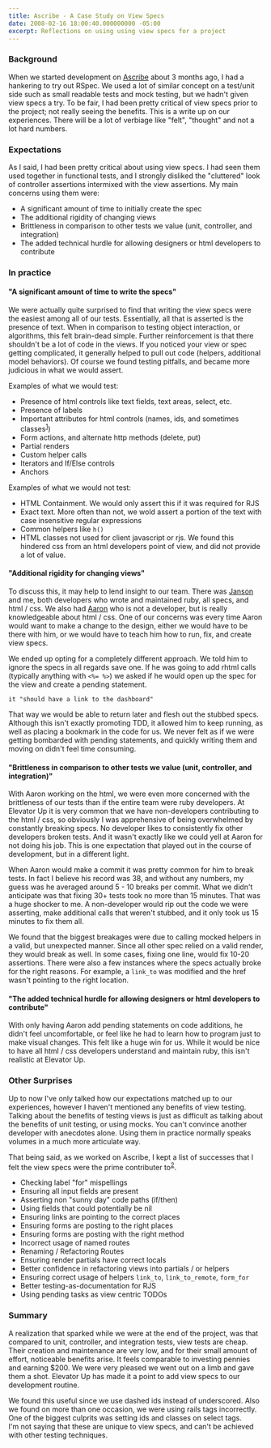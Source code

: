 ```yaml
---
title: Ascribe - A Case Study on View Specs
date: 2008-02-16 18:00:40.000000000 -05:00
excerpt: Reflections on using using view specs for a project
---
```

### Background

When we started development on [Ascribe](http://www.ascribehq.com/) about 3 months ago, I had a hankering to try out RSpec. We used a lot of similar concept on a test/unit side such as small readable tests and mock testing, but we hadn't given view specs a try. To be fair, I had been pretty critical of view specs prior to the project; not really seeing the benefits. This is a write up on our experiences. There will be a lot of verbiage like "felt", "thought" and not a lot hard numbers.

### Expectations

As I said, I had been pretty critical about using view specs. I had seen them used together in functional tests, and I strongly disliked the "cluttered" look of controller assertions intermixed with the view assertions. My main concerns using them were:

* A significant amount of time to initially create the spec
* The additional rigidity of changing views
* Brittleness in comparison to other tests we value (unit, controller, and integration)
* The added technical hurdle for allowing designers or html developers to contribute

### In practice

#### "A significant amount of time to write the specs"

We were actually quite surprised to find that writing the view specs were the easiest among all of our tests. Essentially, all that is asserted is the presence of text. When in comparison to testing object interaction, or algorithms, this felt brain-dead simple. Further reinforcement is that there shouldn't be a lot of code in the views. If you noticed your view or spec getting complicated, it generally helped to pull out code (helpers, additional model behaviors). Of course we found testing pitfalls, and became more judicious in what we would assert.

Examples of what we would test:
* Presence of html controls like text fields, text areas, select, etc.
* Presence of labels
* Important attributes for html controls (names, ids, and sometimes classes<sup>[1](#fn1)</sup>)
* Form actions, and alternate http methods (delete, put)
* Partial renders
* Custom helper calls
* Iterators and If/Else controls
* Anchors

Examples of what we would not test:
* HTML Containment. We would only assert this if it was required for RJS
* Exact text. More often than not, we wold assert a portion of the text with case insensitive regular expressions
* Common helpers like `h()`
* HTML classes not used for client javascript or rjs. We found this hindered css from an html developers point of view, and did not provide a lot of value.

#### "Additional rigidity for changing views"

To discuss this, it may help to lend insight to our team. There was [Janson](http://whycurious.tumblr.com/) and me, both developers who wrote and maintained ruby, all specs, and html / css. We also had [Aaron](http://theparagon.org/) who is not a developer, but is really knowledgeable about html / css. One of our concerns was every time Aaron would want to make a change to the design, either we would have to be there with him, or we would have to teach him how to run, fix, and create view specs.

We ended up opting for a completely different approach. We told him to ignore the specs in all regards save one. If he was going to add rhtml calls (typically anything with `<%= %>`) we asked if he would open up the spec for the view and create a pending statement.

    it "should have a link to the dashboard"

That way we would be able to return later and flesh out the stubbed specs. Although this isn't exactly promoting TDD, it allowed him to keep running, as well as placing a bookmark in the code for us. We never felt as if we were getting bombarded with pending statements, and quickly writing them and moving on didn't feel time consuming.

#### "Brittleness in comparison to other tests we value (unit, controller, and integration)"

With Aaron working on the html, we were even more concerned with the brittleness of our tests than if the entire team were ruby developers. At Elevator Up it is very common that we have non-developers contributing to the html / css, so obviously I was apprehensive of being overwhelmed by constantly breaking specs. No developer likes to consistently fix other developers broken tests. And it wasn't exactly like we could yell at Aaron for not doing his job. This is one expectation that played out in the course of development, but in a different light.

When Aaron would make a commit it was pretty common for him to break tests. In fact I believe his record was 38, and without any numbers, my guess was he averaged around 5 - 10 breaks per commit. What we didn't anticipate was that fixing 30+ tests took no more than 15 minutes. That was a huge shocker to me. A non-developer would rip out the code we were asserting, make additional calls that weren't stubbed, and it only took us 15 minutes to fix them all.

We found that the biggest breakages were due to calling mocked helpers in a valid, but unexpected manner. Since all other spec relied on a valid render, they would break as well. In some cases, fixing one line, would fix 10-20 assertions. There were also a few instances where the specs actually broke for the right reasons. For example, a `link_to` was modified and the href wasn't pointing to the right location.

#### "The added technical hurdle for allowing designers or html developers to contribute"

With only having Aaron add pending statements on code additions, he didn't feel uncomfortable, or feel like he had to learn how to program just to make visual changes. This felt like a huge win for us. While it would be nice to have all html / css developers understand and maintain ruby, this isn't realistic at Elevator Up.

### Other Surprises

Up to now I've only talked how our expectations matched up to our experiences, however I haven't mentioned any benefits of view testing. Talking about the benefits of testing views is just as difficult as talking about the benefits of unit testing, or using mocks. You can't convince another developer with anecdotes alone. Using them in practice normally speaks volumes in a much more articulate way.

That being said, as we worked on Ascribe, I kept a list of successes that I felt the view specs were the prime contributer to<sup>[2](#fn2)</sup>.

* Checking label "for" mispellings
* Ensuring all input fields are present
* Asserting non "sunny day" code paths (if/then)
* Using fields that could potentially be nil
* Ensuring links are pointing to the correct places
* Ensuring forms are posting to the right places
* Ensuring forms are posting with the right method
* Incorrect usage of named routes
* Renaming / Refactoring Routes
* Ensuring render partials have correct locals
* Better confidence in refactoring views into partials / or helpers
* Ensuring correct usage of helpers `link_to`, `link_to_remote`, `form_for`
* Better testing-as-documentation for RJS
* Using pending tasks as view centric TODOs

### Summary

A realization that sparked while we were at the end of the project, was that compared to unit, controller, and integration tests, view tests are cheap. Their creation and maintenance are very low, and for their small amount of effort, noticeable benefits arise. It feels comparable to investing pennies and earning $200. We were very pleased we went out on a limb and gave them a shot. Elevator Up has made it a point to add view specs to our development routine.


<div id="fn1">
  We found this useful since we use dashed ids instead of underscored. Also we found on more than one occasion, we were using rails tags incorrectly. One of the biggest culprits was setting ids and classes on select tags.
</div>

<div id="fn1">
  I'm not saying that these are unique to view specs, and can't be achieved with other testing techniques.
</div>
